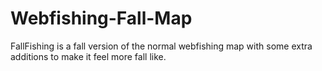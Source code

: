 # Webfishing-Fall-Map
FallFishing is a fall version of the normal webfishing map with some extra additions to make it feel more fall like.
